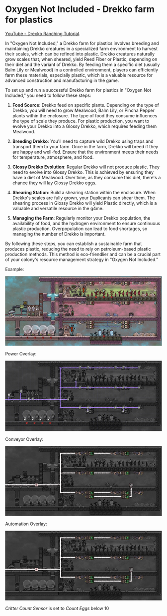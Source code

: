 # Oxygen Not Included - Drekko farm for plastics

[YouTube - Drecko Ranching Tutorial](https://www.youtube.com/watch?v=2RhoyFAjYSg).

In "Oxygen Not Included," a Drekko farm for plastics involves breeding and maintaining Drekko creatures in a specialized farm environment to harvest their scales, which can be refined into plastic. Drekko creatures naturally grow scales that, when sheared, yield Reed Fiber or Plastic, depending on their diet and the variant of Drekko. By feeding them a specific diet (usually Balm Lily or Mealwood) in a controlled environment, players can efficiently farm these materials, especially plastic, which is a valuable resource for advanced construction and manufacturing in the game.


To set up and run a successful Drekko farm for plastics in "Oxygen Not Included," you need to follow these steps:

1. **Food Source**: Drekko feed on specific plants. Depending on the type of Drekko, you will need to grow Mealwood, Balm Lily, or Pincha Pepper plants within the enclosure. The type of food they consume influences the type of scale they produce. For plastic production, you want to evolve your Drekko into a Glossy Drekko, which requires feeding them Mealwood.

2. **Breeding Drekko**: You'll need to capture wild Drekko using traps and transport them to your farm. Once in the farm, Drekko will breed if they are happy and well-fed. Ensure that the environment meets their needs for temperature, atmosphere, and food.

3. **Glossy Drekko Evolution**: Regular Drekko will not produce plastic. They need to evolve into Glossy Drekko. This is achieved by ensuring they have a diet of Mealwood. Over time, as they consume this diet, there's a chance they will lay Glossy Drekko eggs.

4. **Shearing Station**: Build a shearing station within the enclosure. When Drekko's scales are fully grown, your Duplicants can shear them. The shearing process in Glossy Drekko will yield Plastic directly, which is a valuable and versatile resource in the g4me.

5. **Managing the Farm**: Regularly monitor your Drekko population, the availability of food, and the hydrogen environment to ensure continuous plastic production. Overpopulation can lead to food shortages, so managing the number of Drekko is important.

By following these steps, you can establish a sustainable farm that produces plastic, reducing the need to rely on petroleum-based plastic production methods. This method is eco-friendlier and can be a crucial part of your colony's resource management strategy in "Oxygen Not Included."


Example:

![Example!](layout.png)

Power Overlay:

![Power!](power.png)

Conveyor Overlay:

![Conveyor!](conveyor.png)

Automation Overlay:

![Conveyor!](conveyor.png)

*Critter Count Sensor* is set to *Count Eggs* below 10


